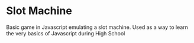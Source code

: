 # Slot Machine
Basic game in Javascript emulating a slot machine. Used as a way to learn the very basics of Javascript during High School
